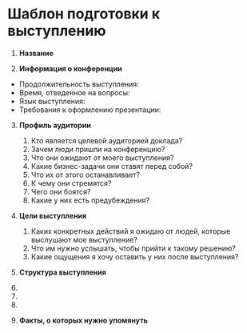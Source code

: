 # Шаблон подготовки к выступлению

1. **Название**

2. **Информация о конференции**

  - Продолжительность выступления:
  - Время, отведенное на вопросы:
  - Язык выступления:
  - Требования к оформлению презентации: 

3. **Профиль аудитории**
    
    1. Кто является целевой аудиторией доклада?
    2. Зачем люди пришли на конференцию?
    3. Что они ожидают от моего выступления?
    4. Какие бизнес-задачи они ставят перед собой?
    5. Что их от этого останавливает?
    6. К чему они стремятся?
    7. Чего они боятся?
    8. Какие у них есть предубеждения?

4. **Цели выступления**

    1. Каких конкретных действий я ожидаю от людей, которые выслушают мое выступление?
    2. Что им нужно услышать, чтобы прийти к такому решению?
    3. Какие ощущения я хочу оставить у них после выступления?

5. **Структура выступления**
  1. 
  2. 
  3. 

6. **Факты, о которых нужно упомянуть**